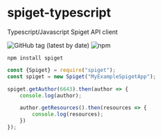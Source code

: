 # spiget-typescript
Typescript/Javascript Spiget API client

![GitHub tag (latest by date)](https://img.shields.io/github/v/tag/InventivetalentDev/spiget-typescript) ![npm](https://img.shields.io/npm/v/spiget)  

```
npm install spiget
```

```js
const {Spiget} = require("spiget");
const spiget = new Spiget("MyExampleSpigetApp");

spiget.getAuthor(6643).then(author => {
    console.log(author);

    author.getResources().then(resources => {
        console.log(resources);
    })
});
```
